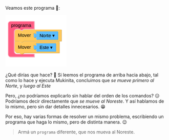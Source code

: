 <gs-toolbox toolbox-url="https://raw.githubusercontent.com/MumukiProject/mumuki-guia-gobstones-primeros-programas-kids/master/assets/toolbox_1553274591838.xml"></gs-toolbox>

Veamos este programa :eyes::

<img src="https://raw.githubusercontent.com/MumukiProject/mumuki-guia-gobstones-primeros-programas-kids/master/images/opcion3_1523542688151.png" alt="opcion3_1523542688151.png" width="auto" height="auto">

¿Qué dirías que hace? :thought_balloon: Si leemos el programa de arriba hacia abajo, tal como lo hace y ejecuta Mukinita, concluimos que _se mueve primero al Norte_, y _luego al Este_
 
Pero, ¿no podríamos explicarlo sin hablar del orden de los comandos? :expressionless: Podríamos decir directamente que  _se mueve al Noreste_. Y así hablamos de lo mismo, pero sin dar detalles innecesarios. :grin: 

Por eso, hay varias formas de resolver un mismo problema, escribiendo un programa que haga lo mismo, pero de distinta manera. :wink:

> Armá un `programa` diferente, que nos mueva al Noreste.
